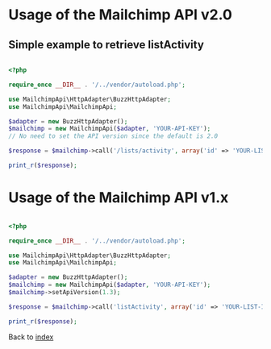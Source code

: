 # Usage of the Mailchimp API v2.0

## Simple example to retrieve listActivity

```php

<?php

require_once __DIR__ . '/../vendor/autoload.php';

use MailchimpApi\HttpAdapter\BuzzHttpAdapter;
use MailchimpApi\MailchimpApi;

$adapter = new BuzzHttpAdapter();
$mailchimp = new MailchimpApi($adapter, 'YOUR-API-KEY');
// No need to set the API version since the default is 2.0

$response = $mailchimp->call('/lists/activity', array('id' => 'YOUR-LIST-ID'));

print_r($response);

```

# Usage of the Mailchimp API v1.x

```php

<?php

require_once __DIR__ . '/../vendor/autoload.php';

use MailchimpApi\HttpAdapter\BuzzHttpAdapter;
use MailchimpApi\MailchimpApi;

$adapter = new BuzzHttpAdapter();
$mailchimp = new MailchimpApi($adapter, 'YOUR-API-KEY');
$mailchimp->setApiVersion(1.3);

$response = $mailchimp->call('listActivity', array('id' => 'YOUR-LIST-ID'));

print_r($response);

```

Back to [index](index.md)
